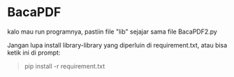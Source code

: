 # BacaPDF
kalo mau run programnya, pastiin file "lib" sejajar sama file BacaPDF2.py

Jangan lupa install library-library yang diperluin di requirement.txt, atau bisa ketik ini di prompt:
> pip install -r requirement.txt
